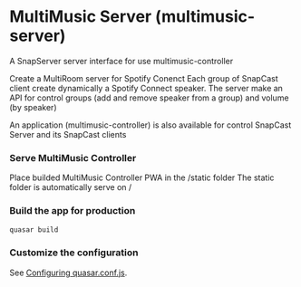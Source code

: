 # MultiMusic Server (multimusic-server)

A SnapServer server interface for use multimusic-controller

Create a MultiRoom server for Spotify Conenct
Each group of SnapCast client create dynamically a Spotify Connect speaker.
The server make an API for control groups (add and remove speaker from a group) and volume (by speaker)

An application (multimusic-controller) is also available for control SnapCast Server and its SnapCast clients

### Serve MultiMusic Controller
Place builded MultiMusic Controller PWA in the /static folder
The static folder is automatically serve on /

### Build the app for production
```bash
quasar build
```

### Customize the configuration
See [Configuring quasar.conf.js](https://quasar.dev/quasar-cli/quasar-conf-js).
